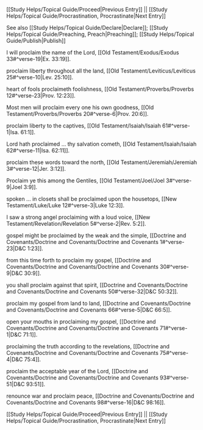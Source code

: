 [[Study Helps/Topical Guide/Proceed|Previous Entry]]  ||  [[Study Helps/Topical Guide/Procrastination, Procrastinate|Next Entry]]

 See also [[Study Helps/Topical Guide/Declare|Declare]]; [[Study Helps/Topical Guide/Preaching, Preach|Preaching]]; [[Study Helps/Topical Guide/Publish|Publish]]

 I will proclaim the name of the Lord, [[Old Testament/Exodus/Exodus 33#^verse-19|Ex. 33:19]].

 proclaim liberty throughout all the land, [[Old Testament/Leviticus/Leviticus 25#^verse-10|Lev. 25:10]].

 heart of fools proclaimeth foolishness, [[Old Testament/Proverbs/Proverbs 12#^verse-23|Prov. 12:23]].

 Most men will proclaim every one his own goodness, [[Old Testament/Proverbs/Proverbs 20#^verse-6|Prov. 20:6]].

 proclaim liberty to the captives, [[Old Testament/Isaiah/Isaiah 61#^verse-1|Isa. 61:1]].

 Lord hath proclaimed ... thy salvation cometh, [[Old Testament/Isaiah/Isaiah 62#^verse-11|Isa. 62:11]].

 proclaim these words toward the north, [[Old Testament/Jeremiah/Jeremiah 3#^verse-12|Jer. 3:12]].

 Proclaim ye this among the Gentiles, [[Old Testament/Joel/Joel 3#^verse-9|Joel 3:9]].

 spoken ... in closets shall be proclaimed upon the housetops, [[New Testament/Luke/Luke 12#^verse-3|Luke 12:3]].

 I saw a strong angel proclaiming with a loud voice, [[New Testament/Revelation/Revelation 5#^verse-2|Rev. 5:2]].

 gospel might be proclaimed by the weak and the simple, [[Doctrine and Covenants/Doctrine and Covenants/Doctrine and Covenants 1#^verse-23|D&C 1:23]].

 from this time forth to proclaim my gospel, [[Doctrine and Covenants/Doctrine and Covenants/Doctrine and Covenants 30#^verse-9|D&C 30:9]].

 you shall proclaim against that spirit, [[Doctrine and Covenants/Doctrine and Covenants/Doctrine and Covenants 50#^verse-32|D&C 50:32]].

 proclaim my gospel from land to land, [[Doctrine and Covenants/Doctrine and Covenants/Doctrine and Covenants 66#^verse-5|D&C 66:5]].

 open your mouths in proclaiming my gospel, [[Doctrine and Covenants/Doctrine and Covenants/Doctrine and Covenants 71#^verse-1|D&C 71:1]].

 proclaiming the truth according to the revelations, [[Doctrine and Covenants/Doctrine and Covenants/Doctrine and Covenants 75#^verse-4|D&C 75:4]].

 proclaim the acceptable year of the Lord, [[Doctrine and Covenants/Doctrine and Covenants/Doctrine and Covenants 93#^verse-51|D&C 93:51]].

 renounce war and proclaim peace, [[Doctrine and Covenants/Doctrine and Covenants/Doctrine and Covenants 98#^verse-16|D&C 98:16]].

[[Study Helps/Topical Guide/Proceed|Previous Entry]]  ||  [[Study Helps/Topical Guide/Procrastination, Procrastinate|Next Entry]]
